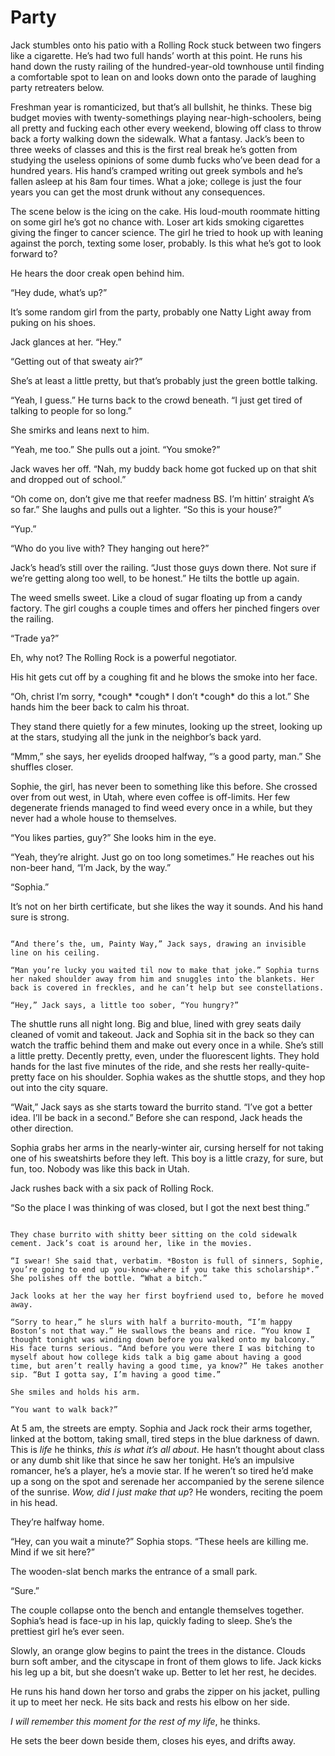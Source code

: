 # Party

Jack stumbles onto his patio with a Rolling Rock stuck between two fingers like a cigarette. He’s had two full hands’ worth at this point. He runs his hand down the rusty railing of the hundred-year-old townhouse until finding a comfortable spot to lean on and looks down onto the parade of laughing party retreaters below. 

Freshman year is romanticized, but that’s all bullshit, he thinks. These big budget movies with twenty-somethings playing near-high-schoolers, being all pretty and fucking each other every weekend, blowing off class to throw back a forty walking down the sidewalk. What a fantasy. Jack’s been to three weeks of classes and this is the first real break he’s gotten from studying the useless opinions of some dumb fucks who’ve been dead for a hundred years. His hand’s cramped writing out greek symbols and he’s fallen asleep at his 8am four times. What a joke; college is just the four years you can get the most drunk without any consequences.

The scene below is the icing on the cake. His loud-mouth roommate hitting on some girl he’s got no chance with. Loser art kids smoking cigarettes giving the finger to cancer science. The girl he tried to hook up with leaning against the porch, texting some loser, probably. Is this what he’s got to look forward to?

He hears the door creak open behind him.

“Hey dude, what’s up?”

It’s some random girl from the party, probably one Natty Light away from puking on his shoes.

Jack glances at her. “Hey.”

“Getting out of that sweaty air?”

She’s at least a little pretty, but that’s probably just the green bottle talking.

“Yeah, I guess.” He turns back to the crowd beneath. “I just get tired of talking to people for so long.”

She smirks and leans next to him.

“Yeah, me too.” She pulls out a joint. “You smoke?”

Jack waves her off. “Nah, my buddy back home got fucked up on that shit and dropped out of school.”

“Oh come on, don’t give me that reefer madness BS. I’m hittin’ straight A’s so far.” She laughs and pulls out a lighter. “So this is your house?”

“Yup.”

“Who do you live with? They hanging out here?”

Jack’s head’s still over the railing. “Just those guys down there. Not sure if we’re getting along too well, to be honest.” He tilts the bottle up again.

The weed smells sweet. Like a cloud of sugar floating up from a candy factory. The girl coughs a couple times and offers her pinched fingers over the railing.

“Trade ya?”

Eh, why not? The Rolling Rock is a powerful negotiator.

His hit gets cut off by a coughing fit and he blows the smoke into her face.

“Oh, christ I’m sorry, \*cough\* \*cough\* I don’t \*cough\* do this a lot.” She hands him the beer back to calm his throat.

They stand there quietly for a few minutes, looking up the street, looking up at the stars, studying all the junk in the neighbor’s back yard.

“Mmm,” she says, her eyelids drooped halfway, “’s a good party, man.” She shuffles closer.

Sophie, the girl, has never been to something like this before. She crossed over from out west, in Utah, where even coffee is off-limits. Her few degenerate friends managed to find weed every once in a while, but they never had a whole house to themselves.

“You likes parties, guy?” She looks him in the eye.

“Yeah, they’re alright. Just go on too long sometimes.” He reaches out his non-beer hand, “I’m Jack, by the way.”

“Sophia.” 

It’s not on her birth certificate, but she likes the way it sounds. And his hand sure is strong.

~~~

“And there’s the, um, Painty Way,” Jack says, drawing an invisible line on his ceiling.

“Man you’re lucky you waited til now to make that joke.” Sophia turns her naked shoulder away from him and snuggles into the blankets. Her back is covered in freckles, and he can’t help but see constellations.

“Hey,” Jack says, a little too sober, “You hungry?”

~~~

The shuttle runs all night long. Big and blue, lined with grey seats daily cleaned of vomit and takeout. Jack and Sophia sit in the back so they can watch the traffic behind them and make out every once in a while. She’s still a little pretty. Decently pretty, even, under the fluorescent lights. They hold hands for the last five minutes of the ride, and she rests her really-quite-pretty face on his shoulder. Sophia wakes as the shuttle stops, and they hop out into the city square.

“Wait,” Jack says as she starts toward the burrito stand. “I’ve got a better idea. I’ll be back in a second.” Before she can respond, Jack heads the other direction.

Sophia grabs her arms in the nearly-winter air, cursing herself for not taking one of his sweatshirts before they left. This boy is a little crazy, for sure, but fun, too. Nobody was like this back in Utah.

Jack rushes back with a six pack of Rolling Rock.

“So the place I was thinking of was closed, but I got the next best thing.”

~~~

They chase burrito with shitty beer sitting on the cold sidewalk cement. Jack’s coat is around her, like in the movies.

“I swear! She said that, verbatim. *Boston is full of sinners, Sophie, you’re going to end up you-know-where if you take this scholarship*.” She polishes off the bottle. “What a bitch.”

Jack looks at her the way her first boyfriend used to, before he moved away.

“Sorry to hear,” he slurs with half a burrito-mouth, “I’m happy Boston’s not that way.” He swallows the beans and rice. “You know I thought tonight was winding down before you walked onto my balcony.” His face turns serious. “And before you were there I was bitching to myself about how college kids talk a big game about having a good time, but aren’t really having a good time, ya know?” He takes another sip. “But I gotta say, I’m having a good time.”

She smiles and holds his arm.

“You want to walk back?”

~~~

At 5 am, the streets are empty. Sophia and Jack rock their arms together, linked at the bottom, taking small, tired steps in the blue darkness of dawn. This is *life* he thinks, *this is what it’s all about*. He hasn’t thought about class or any dumb shit like that since he saw her tonight. He’s an impulsive romancer, he’s a player, he’s a movie star. If he weren’t so tired he’d make up a song on the spot and serenade her accompanied by the serene silence of the sunrise. *Wow, did I just make that up*? He wonders, reciting the poem in his head.

They’re halfway home.

“Hey, can you wait a minute?” Sophia stops. “These heels are killing me. Mind if we sit here?”

The wooden-slat bench marks the entrance of a small park.

“Sure.”

The couple collapse onto the bench and entangle themselves together. Sophia’s head is face-up in his lap, quickly fading to sleep. She’s the prettiest girl he’s ever seen.

Slowly, an orange glow begins to paint the trees in the distance. Clouds burn soft amber, and the cityscape in front of them glows to life. Jack kicks his leg up a bit, but she doesn’t wake up. Better to let her rest, he decides.

He runs his hand down her torso and grabs the zipper on his jacket, pulling it up to meet her neck. He sits back and rests his elbow on her side.

*I will remember this moment for the rest of my life*, he thinks. 

He sets the beer down beside them, closes his eyes, and drifts away.


